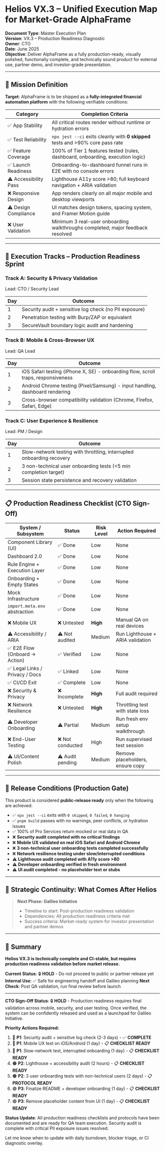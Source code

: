 # Helios VX.3 – Unified Execution Map for Market-Grade AlphaFrame

**Document Type**: Master Execution Plan  
**Version**: VX.3 – Production Readiness Diagnostic  
**Owner**: CTO  
**Date**: June 2025  
**Objective**: Deliver AlphaFrame as a fully production-ready, visually polished, functionally complete, and technically sound product for external use, partner demo, and investor-grade presentation.

---

## 🧭 Mission Definition

**Target**: AlphaFrame is to be shipped as a **fully-integrated financial automation platform** with the following verifiable conditions:

| Category             | Completion Criteria                                                            |
| -------------------- | ------------------------------------------------------------------------------ |
| ✅ App Stability      | All critical routes render without runtime or hydration errors                 |
| ✅ Test Reliability   | `npx jest --ci` exits cleanly with **0 skipped** tests and >90% core pass rate |
| ✅ Feature Coverage   | 100% of Tier 1 features tested (rules, dashboard, onboarding, execution logic) |
| ✅ Launch Readiness   | Onboarding-to-dashboard funnel runs in E2E with no console errors              |
| ⚠️ Accessibility Pass | Lighthouse A11y score >80; full keyboard navigation + ARIA validation          |
| ❌ Responsive Design  | App renders clearly on all major mobile and desktop viewports                  |
| ⚠️ Design Compliance  | UI matches design tokens, spacing system, and Framer Motion guide              |
| ❌ User Validation    | Minimum 3 real-user onboarding walkthroughs completed; major feedback resolved |

---

## 🔁 Execution Tracks – Production Readiness Sprint

### Track A: Security & Privacy Validation

Lead: CTO / Security Lead

| Day | Outcome                                                                                |
| --- | -------------------------------------------------------------------------------------- |
| 1   | Security audit + sensitive log check (no PII exposure)                                |
| 2   | Penetration testing with Burp/ZAP or equivalent                                      |
| 3   | SecureVault boundary logic audit and hardening                                       |

### Track B: Mobile & Cross-Browser UX

Lead: QA Lead

| Day | Outcome                                                                              |
| --- | ------------------------------------------------------------------------------------ |
| 1   | iOS Safari testing (iPhone X, SE) - onboarding flow, scroll traps, responsiveness   |
| 2   | Android Chrome testing (Pixel/Samsung) - input handling, dashboard rendering        |
| 3   | Cross-browser compatibility validation (Chrome, Firefox, Safari, Edge)              |

### Track C: User Experience & Resilience

Lead: PM / Design

| Day | Outcome                                                                                  |
| --- | ---------------------------------------------------------------------------------------- |
| 1   | Slow-network testing with throttling, interrupted onboarding recovery                  |
| 2   | 3 non-technical user onboarding tests (<5 min completion target)                      |
| 3   | Session state persistence and recovery validation                                      |

---

## 📋 Production Readiness Checklist (CTO Sign-Off)

| System / Subsystem              | Status          | Risk Level | Action Required                  |
| ------------------------------- | --------------- | ---------- | -------------------------------- |
| Component Library (UI)          | ✅ Done          | Low        | None                             |
| Dashboard 2.0                   | ✅ Done          | Low        | None                             |
| Rule Engine + Execution Layer   | ✅ Done          | Low        | None                             |
| Onboarding + Empty States       | ✅ Done          | Low        | None                             |
| Mock Infrastructure             | ✅ Done          | Low        | None                             |
| `import.meta.env` abstraction   | ✅ Done          | Low        | None                             |
| ❌ Mobile UX                     | ❌ Untested      | **High**   | Manual QA on real devices        |
| ⚠️ Accessibility / ARIA         | ⚠️ Not audited   | Medium     | Run Lighthouse + ARIA validation |
| ✅ E2E Flow (Onboard → Action)   | ✅ Verified      | Low        | None                             |
| ✅ Legal Links / Privacy / Docs  | ✅ Linked        | Low        | None                             |
| ✅ CI/CD Exit                    | ✅ Complete      | Low        | None                             |
| ❌ Security & Privacy            | ❌ Incomplete     | **High**   | Full audit required              |
| ❌ Network Resilience            | ❌ Untested       | **High**   | Throttling test with state loss  |
| ⚠️ Developer Onboarding         | ⚠️ Partial       | Medium     | Run fresh env setup walkthrough  |
| ❌ End-User Testing              | ❌ Not conducted | High       | Run supervised test session      |
| ⚠️ UI/Content Polish            | ⚠️ Audit pending | Medium     | Remove placeholders, ensure copy |

---

## 🚀 Release Conditions (Production Gate)

This product is considered **public-release ready** only when the following are achieved:

* ✅ `npx jest --ci` exits with `0 skipped`, `0 failed`, `0 hanging`
* ✅ `pnpm build` passes with no warnings, peer conflicts, or hydration issues
* ✅ 100% of Pro Services return mocked or real data in QA
* ❌ **Security audit completed with no critical findings**
* ❌ **Mobile UX validated on real iOS Safari and Android Chrome**
* ❌ **3 non-technical user onboarding tests completed successfully**
* ❌ **Network resilience testing under slow/interrupted conditions**
* ⚠️ **Lighthouse audit completed with A11y score >80**
* ⚠️ **Developer onboarding verified in fresh environment**
* ⚠️ **UI audit completed - no placeholder text or stubs**

---

## 🧠 Strategic Continuity: What Comes After Helios

> **Next Phase: Galileo Initiative**
>
> * Timeline to start: Post-production readiness validation
> * Dependencies: All production readiness criteria met
> * Success criteria: Market-ready system for investor presentation and partner demos

---

## 📝 Summary

**Helios VX.3 is technically complete and CI-stable, but requires production readiness validation before market release.**

**Current Status**: 🔒 **HOLD** - Do not proceed to public or partner release yet
**Internal Use**: ✅ Safe for engineering handoff and Galileo planning
**Next Check**: Post QA validation, run final review before launch

---

**CTO Sign-Off Status**:
🔒 **HOLD** - Production readiness requires final validation across mobile, security, and user testing. Once verified, the system can be confidently released and used as a launchpad for Galileo Initiative.

**Priority Actions Required:**
1. 🔴 **P1**: Security audit + sensitive log check (2-3 days) - ✅ **COMPLETE**
2. 🔴 **P1**: Mobile UX test on iOS/Android (1 day) - 📋 **CHECKLIST READY**
3. 🔴 **P1**: Slow-network test, interrupted onboarding (1 day) - 📋 **CHECKLIST READY**
4. 🟠 **P2**: Lighthouse + accessibility audit (2 hours) - 📋 **CHECKLIST READY**
5. 🟠 **P2**: 3 user onboarding tests with non-technical users (2 days) - 📋 **PROTOCOL READY**
6. 🟢 **P3**: Finalize README + developer onboarding (1 day) - 📋 **CHECKLIST READY**
7. 🟢 **P3**: Remove placeholder content from UI (1 day) - 📋 **CHECKLIST READY**

**Status Update**: All production readiness checklists and protocols have been documented and are ready for QA team execution. Security audit is complete with critical PII exposure issues resolved.

Let me know when to update with daily burndown, blocker triage, or CI diagnostic overlay. 